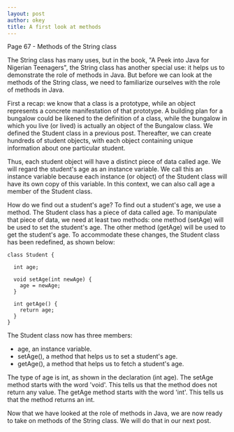 ```yaml
---
layout: post
author: okey
title: A first look at methods
---
```

Page 67 - Methods of the String class

The String class has many uses, but in the book, "A Peek into Java for Nigerian Teenagers", 
the String class has another special use: it helps us to demonstrate the role of methods in Java.
But before we can look at the methods of the String class, we need to familiarize ourselves with 
the role of methods in Java.

First a recap: we know that a class is a prototype, while an object represents a concrete 
manifestation of that prototype. A building plan for a bungalow could be likened to the definition 
of a class, while the bungalow in which you live (or lived) is actually an object of the Bungalow 
class. We defined the Student class in a previous post. Thereafter, we can create hundreds of 
student objects, with each object containing unique information about one particular student.

Thus, each student object will have a distinct piece of data called age. We will regard the 
student's age as an instance variable. We call this an instance variable because each instance 
(or object) of the Student class will have its own copy of this variable. In this context, we 
can also call age a member of the Student class. 

How do we find out a student's age? To find out a student's age, we use a method. The Student class 
has a piece of data called age. To manipulate that piece of data, we need at least two methods: 
one method (setAge) will be used to set the student's age. The other method (getAge) will be used to 
get the student's age. To accommodate these changes, the Student class has been redefined, as shown below:

```
class Student {

  int age;
  
  void setAge(int newAge) {
    age = newAge; 
  }
  
  int getAge() {
    return age; 
  }  
}
```
The Student class now has three members:
- age, an instance variable.
- setAge(), a method that helps us to set a student's age.
- getAge(), a method that helps us to fetch a student's age.

The type of age is int, as shown in the declaration (int age).
The setAge method starts with the word 'void'. This tells us that 
the method does not return any value.
The getAge method starts with the word 'int'. This tells us that 
the method returns an int.

Now that we have looked at the role of methods in Java, we are now 
ready to take on methods of the String class. We will do that in our 
next post. 

